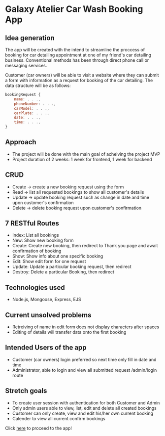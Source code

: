 # Galaxy Atelier Car Wash Booking App

## Idea generation
The app will be created with the intend to streamline the proccess of booking for car detailing appointment at one of my friend's car detailing business. Conventional methods has been through direct phone call or messaging services.

Customer (car owners) will be able to visit a website where they can submit a form with information as a request for booking of the car detailing. The data structure will be as follows:

```js
bookingRequest {
    name: . . .,
    phoneNumber: . . .,
    carModel: . . .,
    carPlate: . . .,
    date: . . .,
    time: . . .,
}
```

## Approach
+ The project will be done with the main goal of acheiving the project MVP 
+ Project duration of 2 weeks: 1 week for frontend, 1 week for backend

## CRUD
+ Create -> create a new booking request using the form
+ Read -> list all requested bookings to show all customer's details
+ Update -> update booking request such as change in date and time upon customer's confirmation
+ Delete -> delete booking request upon customer's confirmation

## 7 RESTful Routes
+ Index: List all bookings
+ New: Show new booking form
+ Create: Create new booking, then redirect to Thank you page and await confirmation of booking
+ Show: Show info about one specific booking
+ Edit: Show edit form for one request
+ Update: Update a particular booking request, then redirect 
+ Destroy: Delete a particular Booking, then redirect

## Technologies used
+ Node.js, Mongoose, Express, EJS

## Current unsolved problems
+ Retreiving of name in edit form does not display characters after spaces
+ Editing of details will transfer data onto the first booking

## Intended Users of the app
+ Customer (car owners) login preferred so next time only fill in date and time
+ Administrator, able to login and view all submitted request /admin/login route

## Stretch goals
+ To create user session with authentication for both Customer and Admin
+ Only admin users able to view, list, edit and delete all created bookings 
+ Customer can only create, view and edit his/her own current booking 
+ Calender to view all current confirm bookings

Click [here](https://galaxy-atelier-bookings.herokuapp.com/) to proceed to the app!